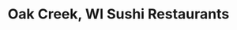 ---
layout: city
title: Oak Creek, WI Sushi Restaurants
permalink: /wisconsin/oak-creek/
stateAbbr: WI
stateName: Wisconsin
cityName: Oak Creek

---